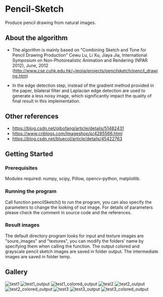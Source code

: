 # Pencil-Sketch
Produce pencil drawing from natural images.

## About the algorithm
* The algorithm is mainly based on "Combining Sketch and Tone for Pencil Drawing Production" Cewu Lu, Li Xu, Jiaya Jia, International Symposium on Non-Photorealistic Animation and Rendering (NPAR 2012), June, 2012 (http://www.cse.cuhk.edu.hk/~leojia/projects/pencilsketch/pencil_drawing.htm)

* In the edge detection step, instead of the gradient method provided in the paper, bilateral filter and Laplacian edge detection are used to generate a less noisy image, which significantly impact the quality of final result in this implementation.

## Other references
* https://blog.csdn.net/qibofang/article/details/51482431
* https://www.cnblogs.com/Imageshop/p/4285566.html
* https://blog.csdn.net/bluecol/article/details/45422763

## Getting Started

### Prerequisites
Modules required: numpy, scipy, Pillow, opencv-python, matplotlib.

### Running the program
Call function pencilSketch() to run the program, you can also specify the parameters to change the looking of out image. For details of parameters please check the comment in source code and the references.

### Result images
The default directory program looks for input and texture images are "soure_images" and "textures", you can modify the folders' name by specifying them when calling the function. The output colored and grayscale pencil sketch images are saved in folder output. The intermediate images are saved in folder temp.

## Gallery
![test1](https://raw.githubusercontent.com/LarsPh/Pencil-Sketch/master/gallery/input/test1.jpg)
![test1_output](https://raw.githubusercontent.com/LarsPh/Pencil-Sketch/master/gallery/output/pencil_sketch_test1.jpg)
![test1_colored_output](https://raw.githubusercontent.com/LarsPh/Pencil-Sketch/master/gallery/output/colored_pencil_sketch_test1.jpg)
![test2](https://raw.githubusercontent.com/LarsPh/Pencil-Sketch/master/gallery/input/test2.png)
![test2_output](https://raw.githubusercontent.com/LarsPh/Pencil-Sketch/master/gallery/output/pencil_sketch_test2.png)
![test2_colored_output](https://raw.githubusercontent.com/LarsPh/Pencil-Sketch/master/gallery/output/colored_pencil_sketch_test2.png)
![test3](https://raw.githubusercontent.com/LarsPh/Pencil-Sketch/master/gallery/input/test3.jpg)
![test3_output](https://raw.githubusercontent.com/LarsPh/Pencil-Sketch/master/gallery/output/pencil_sketch_test3.jpg)
![test3_colored_output](https://raw.githubusercontent.com/LarsPh/Pencil-Sketch/master/gallery/output/colored_pencil_sketch_test3.jpg)

